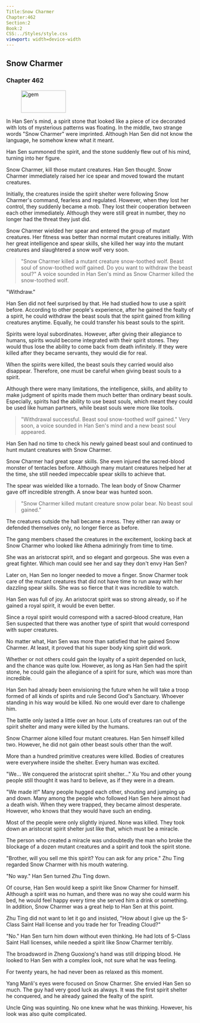 ```yaml
---
Title:Snow Charmer 
Chapter:462 
Section:2 
Book:2 
CSS:../Styles/style.css 
viewport: width=device-width
---
```

  
## Snow Charmer
### Chapter 462
  
<figure>
	<img src="../Images/gem.gif" alt="gem" id="gem" width="120" height="60" />
</figure>
  

  
In Han Sen's mind, a spirit stone that looked like a piece of ice decorated with lots of mysterious patterns was floating. In the middle, two strange words "Snow Charmer" were imprinted. Although Han Sen did not know the language, he somehow knew what it meant.

Han Sen summoned the spirit, and the stone suddenly flew out of his mind, turning into her figure.

Snow Charmer, kill those mutant creatures. Han Sen thought. Snow Charmer immediately raised her ice spear and moved toward the mutant creatures.

Initially, the creatures inside the spirit shelter were following Snow Charmer's command, fearless and regulated. However, when they lost her control, they suddenly became a mob. They lost their cooperation between each other immediately. Although they were still great in number, they no longer had the threat they just did.

Snow Charmer wielded her spear and entered the group of mutant creatures. Her fitness was better than normal mutant creatures initially. With her great intelligence and spear skills, she killed her way into the mutant creatures and slaughtered a snow wolf very soon.

> "Snow Charmer killed a mutant creature snow-toothed wolf. Beast soul of snow-toothed wolf gained. Do you want to withdraw the beast soul?" A voice sounded in Han Sen's mind as Snow Charmer killed the snow-toothed wolf.

"Withdraw."

Han Sen did not feel surprised by that. He had studied how to use a spirit before. According to other people's experience, after he gained the fealty of a spirit, he could withdraw the beast souls that the spirit gained from killing creatures anytime. Equally, he could transfer his beast souls to the spirit.

Spirits were loyal subordinates. However, after giving their allegiance to humans, spirits would become integrated with their spirit stones. They would thus lose the ability to come back from death infinitely. If they were killed after they became servants, they would die for real.

When the spirits were killed, the beast souls they carried would also disappear. Therefore, one must be careful when giving beast souls to a spirit.

Although there were many limitations, the intelligence, skills, and ability to make judgment of spirits made them much better than ordinary beast souls. Especially, spirits had the ability to use beast souls, which meant they could be used like human partners, while beast souls were more like tools.

> "Withdrawal successful. Beast soul snow-toothed wolf gained." 
Very soon, a voice sounded in Han Sen's mind and a new beast soul appeared.

Han Sen had no time to check his newly gained beast soul and continued to hunt mutant creatures with Snow Charmer.

Snow Charmer had great spear skills. She even injured the sacred-blood monster of tentacles before. Although many mutant creatures helped her at the time, she still needed impeccable spear skills to achieve that.

The spear was wielded like a tornado. The lean body of Snow Charmer gave off incredible strength. A snow bear was hunted soon.

> "Snow Charmer killed mutant creature snow polar bear. No beast soul gained."

The creatures outside the hall became a mess. They either ran away or defended themselves only, no longer fierce as before.

The gang members chased the creatures in the excitement, looking back at Snow Charmer who looked like Athena admiringly from time to time.

She was an aristocrat spirit, and so elegant and gorgeous. She was even a great fighter. Which man could see her and say they don't envy Han Sen?

Later on, Han Sen no longer needed to move a finger. Snow Charmer took care of the mutant creatures that did not have time to run away with her dazzling spear skills. She was so fierce that it was incredible to watch.

Han Sen was full of joy. An aristocrat spirit was so strong already, so if he gained a royal spirit, it would be even better.

Since a royal spirit would correspond with a sacred-blood creature, Han Sen suspected that there was another type of spirit that would correspond with super creatures.

No matter what, Han Sen was more than satisfied that he gained Snow Charmer. At least, it proved that his super body king spirit did work.

Whether or not others could gain the loyalty of a spirit depended on luck, and the chance was quite low. However, as long as Han Sen had the spirit stone, he could gain the allegiance of a spirit for sure, which was more than incredible.

Han Sen had already been envisioning the future when he will take a troop formed of all kinds of spirits and rule Second God's Sanctuary. Whoever standing in his way would be killed. No one would ever dare to challenge him.

The battle only lasted a little over an hour. Lots of creatures ran out of the spirit shelter and many were killed by the humans.

Snow Charmer alone killed four mutant creatures. Han Sen himself killed two. However, he did not gain other beast souls other than the wolf.

More than a hundred primitive creatures were killed. Bodies of creatures were everywhere inside the shelter. Every human was excited.

"We… We conquered the aristocrat spirit shelter…" Xu You and other young people still thought it was hard to believe, as if they were in a dream.

"We made it!" Many people hugged each other, shouting and jumping up and down. Many among the people who followed Han Sen here almost had a death wish. When they were trapped, they became almost desperate. However, who knows that they would have such an ending.

Most of the people were only slightly injured. None was killed. They took down an aristocrat spirit shelter just like that, which must be a miracle.

The person who created a miracle was undoubtedly the man who broke the blockage of a dozen mutant creatures and a spirit and took the spirit stone.

"Brother, will you sell me this spirit? You can ask for any price." Zhu Ting regarded Snow Charmer with his mouth watering.

"No way." Han Sen turned Zhu Ting down.

Of course, Han Sen would keep a spirit like Snow Charmer for himself. Although a spirit was no human, and there was no way she could warm his bed, he would feel happy every time she served him a drink or something. In addition, Snow Charmer was a great help to Han Sen at this point.

Zhu Ting did not want to let it go and insisted, "How about I give up the S-Class Saint Hall license and you trade her for Treading Cloud?"

"No." Han Sen turn him down without even thinking. He had lots of S-Class Saint Hall licenses, while needed a spirit like Snow Charmer terribly.

The broadsword in Zheng Guoxiong's hand was still dripping blood. He looked to Han Sen with a complex look, not sure what he was feeling.

For twenty years, he had never been as relaxed as this moment.

Yang Manli's eyes were focused on Snow Charmer. She envied Han Sen so much. The guy had very good luck as always. It was the first spirit shelter he conquered, and he already gained the fealty of the spirit.

Uncle Qing was squinting. No one knew what he was thinking. However, his look was also quite complicated.
